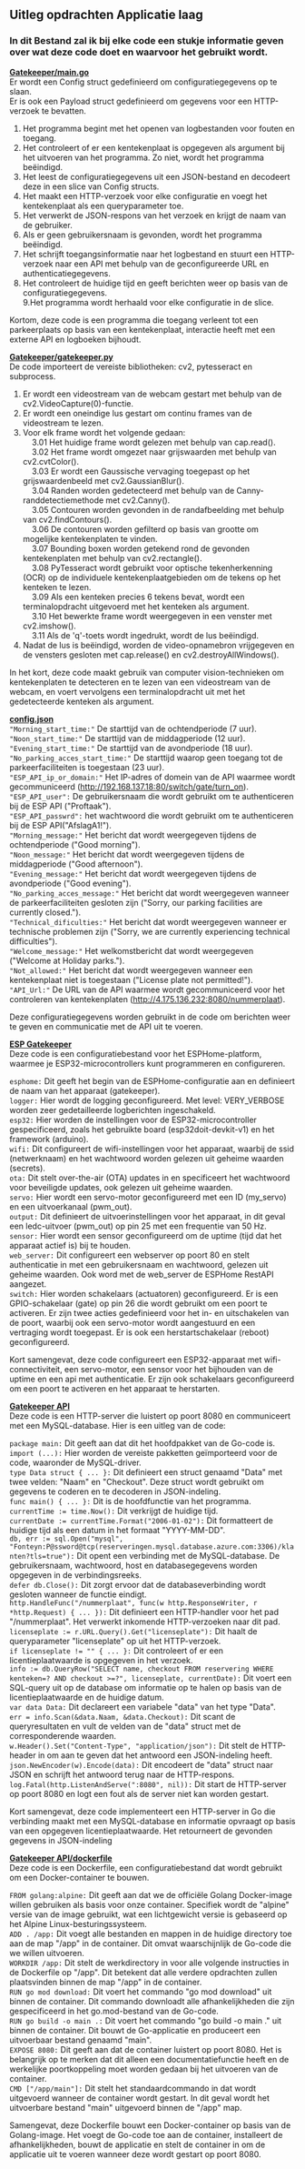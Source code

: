 ## Uitleg opdrachten Applicatie laag 
  
### In dit Bestand zal ik bij elke code een stukje informatie geven over wat deze code doet en waarvoor het gebruikt wordt.  
  
**[Gatekeeper/main.go](gatekeeper/main.go)**  
Er wordt een Config struct gedefinieerd om configuratiegegevens op te slaan.  
Er is ook een Payload struct gedefinieerd om gegevens voor een HTTP-verzoek te bevatten.  
  
1. Het programma begint met het openen van logbestanden voor fouten en toegang.  
2. Het controleert of er een kentekenplaat is opgegeven als argument bij het uitvoeren van het programma. Zo niet, wordt het programma beëindigd.  
3. Het leest de configuratiegegevens uit een JSON-bestand en decodeert deze in een slice van Config structs.  
4. Het maakt een HTTP-verzoek voor elke configuratie en voegt het kentekenplaat als een queryparameter toe.  
5. Het verwerkt de JSON-respons van het verzoek en krijgt de naam van de gebruiker.
6. Als er geen gebruikersnaam is gevonden, wordt het programma beëindigd.  
7. Het schrijft toegangsinformatie naar het logbestand en stuurt een HTTP-verzoek naar een API met behulp van de geconfigureerde URL en authenticatiegegevens.  
8. Het controleert de huidige tijd en geeft berichten weer op basis van de configuratiegegevens.  
9.Het programma wordt herhaald voor elke configuratie in de slice.  
  
Kortom, deze code is een programma die toegang verleent tot een parkeerplaats op basis van een kentekenplaat, interactie heeft met een externe API en logboeken bijhoudt.  
    
**[Gatekeeper/gatekeeper.py](gatekeeper/gatekeeper.py)**  
De code importeert de vereiste bibliotheken: cv2, pytesseract en subprocess.  
  
1. Er wordt een videostream van de webcam gestart met behulp van de cv2.VideoCapture(0)-functie.  
2. Er wordt een oneindige lus gestart om continu frames van de videostream te lezen.  
3. Voor elk frame wordt het volgende gedaan:  
    &nbsp;&nbsp;&nbsp;&nbsp;3.01 Het huidige frame wordt gelezen met behulp van cap.read().  
    &nbsp;&nbsp;&nbsp;&nbsp;3.02 Het frame wordt omgezet naar grijswaarden met behulp van cv2.cvtColor().  
    &nbsp;&nbsp;&nbsp;&nbsp;3.03 Er wordt een Gaussische vervaging toegepast op het grijswaardenbeeld met cv2.GaussianBlur().  
    &nbsp;&nbsp;&nbsp;&nbsp;3.04 Randen worden gedetecteerd met behulp van de Canny-randdetectiemethode met cv2.Canny().  
    &nbsp;&nbsp;&nbsp;&nbsp;3.05 Contouren worden gevonden in de randafbeelding met behulp van cv2.findContours().  
    &nbsp;&nbsp;&nbsp;&nbsp;3.06 De contouren worden gefilterd op basis van grootte om mogelijke kentekenplaten te vinden.  
    &nbsp;&nbsp;&nbsp;&nbsp;3.07 Bounding boxen worden getekend rond de gevonden kentekenplaten met behulp van cv2.rectangle().  
    &nbsp;&nbsp;&nbsp;&nbsp;3.08 PyTesseract wordt gebruikt voor optische tekenherkenning (OCR) op de individuele kentekenplaatgebieden om de tekens op het kenteken te lezen.  
    &nbsp;&nbsp;&nbsp;&nbsp;3.09 Als een kenteken precies 6 tekens bevat, wordt een terminalopdracht uitgevoerd met het kenteken als argument.  
    &nbsp;&nbsp;&nbsp;&nbsp;3.10 Het bewerkte frame wordt weergegeven in een venster met cv2.imshow().  
    &nbsp;&nbsp;&nbsp;&nbsp;3.11 Als de 'q'-toets wordt ingedrukt, wordt de lus beëindigd.  
4. Nadat de lus is beëindigd, worden de video-opnamebron vrijgegeven en de vensters gesloten met cap.release() en cv2.destroyAllWindows(). 
   
In het kort, deze code maakt gebruik van computer vision-technieken om kentekenplaten te detecteren en te lezen van een videostream van de webcam, en voert vervolgens een terminalopdracht uit met het gedetecteerde kenteken als argument.  
  
**[config.json](gatekeeper/config.json)**  
`"Morning_start_time:"` De starttijd van de ochtendperiode (7 uur).  
`"Noon_start_time:"` De starttijd van de middagperiode (12 uur).  
`"Evening_start_time:"` De starttijd van de avondperiode (18 uur).  
`"No_parking_acces_start_time:"` De starttijd waarop geen toegang tot de parkeerfaciliteiten is toegestaan (23 uur).  
`"ESP_API_ip_or_domain:"` Het IP-adres of domein van de API waarmee wordt gecommuniceerd (http://192.168.137.18:80/switch/gate/turn_on). 
`"ESP_API_user":` De gebruikersnaam die wordt gebruikt om te authenticeren bij de ESP API ("Proftaak").  
`"ESP_API_passwrd":` het wachtwoord die wordt gebruikt om te authenticeren bij de ESP API("AfslagA1!").  
`"Morning_message:"` Het bericht dat wordt weergegeven tijdens de ochtendperiode ("Good morning").  
`"Noon_message:"` Het bericht dat wordt weergegeven tijdens de middagperiode ("Good afternoon").  
`"Evening_message:"` Het bericht dat wordt weergegeven tijdens de avondperiode ("Good evening").  
`"No_parking_acces_message:"` Het bericht dat wordt weergegeven wanneer de parkeerfaciliteiten gesloten zijn ("Sorry, our parking facilities are currently closed.").  
`"Technical_dificulties:"` Het bericht dat wordt weergegeven wanneer er technische problemen zijn ("Sorry, we are currently experiencing technical difficulties").  
`"Welcome_message:"` Het welkomstbericht dat wordt weergegeven ("Welcome at Holiday parks.").  
`"Not_allowed:"` Het bericht dat wordt weergegeven wanneer een kentekenplaat niet is toegestaan ("License plate not permitted!").  
`"API_Url:"` De URL van de API waarmee wordt gecommuniceerd voor het controleren van kentekenplaten (http://4.175.136.232:8080/nummerplaat).  
  
Deze configuratiegegevens worden gebruikt in de code om berichten weer te geven en communicatie met de API uit te voeren.  
  
**[ESP Gatekeeper](esphome32/gatekeeper.yaml)**  
Deze code is een configuratiebestand voor het ESPHome-platform, waarmee je ESP32-microcontrollers kunt programmeren en configureren.  
  
`esphome:` Dit geeft het begin van de ESPHome-configuratie aan en definieert de naam van het apparaat (gatekeeper).  
`logger:` Hier wordt de logging geconfigureerd. Met level: VERY_VERBOSE worden zeer gedetailleerde logberichten ingeschakeld.  
`esp32:` Hier worden de instellingen voor de ESP32-microcontroller gespecificeerd, zoals het gebruikte board (esp32doit-devkit-v1) en het framework (arduino).  
`wifi:` Dit configureert de wifi-instellingen voor het apparaat, waarbij de ssid (netwerknaam) en het wachtwoord worden gelezen uit geheime waarden (secrets).  
`ota:` Dit stelt over-the-air (OTA) updates in en specificeert het wachtwoord voor beveiligde updates, ook gelezen uit geheime waarden.  
`servo:` Hier wordt een servo-motor geconfigureerd met een ID (my_servo) en een uitvoerkanaal (pwm_out).  
`output:` Dit definieert de uitvoerinstellingen voor het apparaat, in dit geval een ledc-uitvoer (pwm_out) op pin 25 met een frequentie van 50 Hz.  
`sensor:` Hier wordt een sensor geconfigureerd om de uptime (tijd dat het apparaat actief is) bij te houden.  
`web_server:` Dit configureert een webserver op poort 80 en stelt authenticatie in met een gebruikersnaam en wachtwoord, gelezen uit geheime waarden. Ook word met de web_server de ESPHome RestAPI aangezet.  
`switch:` Hier worden schakelaars (actuatoren) geconfigureerd. Er is een GPIO-schakelaar (gate) op pin 26 die wordt gebruikt om een poort te activeren. Er zijn twee acties gedefinieerd voor het in- en uitschakelen van de poort, waarbij ook een servo-motor wordt aangestuurd en een vertraging wordt toegepast. Er is ook een herstartschakelaar (reboot) geconfigureerd.  

Kort samengevat, deze code configureert een ESP32-apparaat met wifi-connectiviteit, een servo-motor, een sensor voor het bijhouden van de uptime en een api met authenticatie. Er zijn ook schakelaars geconfigureerd om een poort te activeren en het apparaat te herstarten.  
  
**[Gatekeeper API](gatekeeper%20API/main.go)**  
Deze code is een HTTP-server die luistert op poort 8080 en communiceert met een MySQL-database. Hier is een uitleg van de code:
  
`package main:` Dit geeft aan dat dit het hoofdpakket van de Go-code is.  
`import (...):` Hier worden de vereiste pakketten geïmporteerd voor de code, waaronder de MySQL-driver.  
`type Data struct { ... }:` Dit definieert een struct genaamd "Data" met twee velden: "Naam" en "Checkout". Deze struct wordt gebruikt om gegevens te coderen en te decoderen in JSON-indeling.  
`func main() { ... }:` Dit is de hoofdfunctie van het programma.  
`currentTime := time.Now():` Dit verkrijgt de huidige tijd.  
`currentDate := currentTime.Format("2006-01-02"):` Dit formatteert de huidige tijd als een datum in het formaat "YYYY-MM-DD".  
`db, err := sql.Open("mysql", "Fonteyn:P@ssword@tcp(reserveringen.mysql.database.azure.com:3306)/klanten?tls=true"):` Dit opent een verbinding met de MySQL-database. De gebruikersnaam, wachtwoord, host en databasegegevens worden opgegeven in de verbindingsreeks.  
`defer db.Close():` Dit zorgt ervoor dat de databaseverbinding wordt gesloten wanneer de functie eindigt.  
`http.HandleFunc("/nummerplaat", func(w http.ResponseWriter, r *http.Request) { ... }):` Dit definieert een HTTP-handler voor het pad "/nummerplaat". Het verwerkt inkomende HTTP-verzoeken naar dit pad.  
`licenseplate := r.URL.Query().Get("licenseplate"):` Dit haalt de queryparameter "licenseplate" op uit het HTTP-verzoek.  
`if licenseplate != "" { ... }:` Dit controleert of er een licentieplaatwaarde is opgegeven in het verzoek.  
`info := db.QueryRow("SELECT name, checkout FROM reservering WHERE kenteken=? AND checkout >=?", licenseplate, currentDate):` Dit voert een SQL-query uit op de database om informatie op te halen op basis van de licentieplaatwaarde en de huidige datum.  
`var data Data:` Dit declareert een variabele "data" van het type "Data".  
`err = info.Scan(&data.Naam, &data.Checkout):` Dit scant de queryresultaten en vult de velden van de "data" struct met de corresponderende waarden.  
`w.Header().Set("Content-Type", "application/json"):` Dit stelt de HTTP-header in om aan te geven dat het antwoord een JSON-indeling heeft.  
`json.NewEncoder(w).Encode(data):` Dit encodeert de "data" struct naar JSON en schrijft het antwoord terug naar de HTTP-respons.  
`log.Fatal(http.ListenAndServe(":8080", nil)):` Dit start de HTTP-server op poort 8080 en logt een fout als de server niet kan worden gestart. 
   
Kort samengevat, deze code implementeert een HTTP-server in Go die verbinding maakt met een MySQL-database en informatie opvraagt op basis van een opgegeven licentieplaatwaarde. Het retourneert de gevonden gegevens in JSON-indeling   

**[Gatekeeper API/dockerfile](gatekeeper%20API/dockerfile)**  
Deze code is een Dockerfile, een configuratiebestand dat wordt gebruikt om een Docker-container te bouwen.    
  
`FROM golang:alpine:` Dit geeft aan dat we de officiële Golang Docker-image willen gebruiken als basis voor onze container. Specifiek wordt de "alpine" versie van de image gebruikt, wat een lichtgewicht versie is gebaseerd op het Alpine Linux-besturingssysteem.  
`ADD . /app:` Dit voegt alle bestanden en mappen in de huidige directory toe aan de map "/app" in de container. Dit omvat waarschijnlijk de Go-code die we willen uitvoeren.  
`WORKDIR /app:` Dit stelt de werkdirectory in voor alle volgende instructies in de Dockerfile op "/app". Dit betekent dat alle verdere opdrachten zullen plaatsvinden binnen de map "/app" in de container.  
`RUN go mod download:` Dit voert het commando "go mod download" uit binnen de container. Dit commando downloadt alle afhankelijkheden die zijn gespecificeerd in het go.mod-bestand van de Go-code.  
`RUN go build -o main .:` Dit voert het commando "go build -o main ." uit binnen de container. Dit bouwt de Go-applicatie en produceert een uitvoerbaar bestand genaamd "main".  
`EXPOSE 8080:` Dit geeft aan dat de container luistert op poort 8080. Het is belangrijk op te merken dat dit alleen een documentatiefunctie heeft en de werkelijke poortkoppeling moet worden gedaan bij het uitvoeren van de container.  
`CMD ["/app/main"]:` Dit stelt het standaardcommando in dat wordt uitgevoerd wanneer de container wordt gestart. In dit geval wordt het uitvoerbare bestand "main" uitgevoerd binnen de "/app" map.  
  
Samengevat, deze Dockerfile bouwt een Docker-container op basis van de Golang-image. Het voegt de Go-code toe aan de container, installeert de afhankelijkheden, bouwt de applicatie en stelt de container in om de applicatie uit te voeren wanneer deze wordt gestart op poort 8080.
